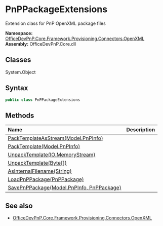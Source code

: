 # PnPPackageExtensions
Extension class for PnP OpenXML package files  

**Namespace:** [OfficeDevPnP.Core.Framework.Provisioning.Connectors.OpenXML](OfficeDevPnP.Core.Framework.Provisioning.Connectors.OpenXML.md)  
**Assembly:** OfficeDevPnP.Core.dll  
## Classes
System.Object  
## Syntax
```C#
public class PnPPackageExtensions
```
## Methods
|**Name**|**Description**|
|:-----|:-----|
| [PackTemplateAsStream(Model.PnPInfo)](PnPPackageExtensionsPackTemplateAsStreamModel.PnPInfo.md) | 
| [PackTemplate(Model.PnPInfo)](PnPPackageExtensionsPackTemplateModel.PnPInfo.md) | 
| [UnpackTemplate(IO.MemoryStream)](PnPPackageExtensionsUnpackTemplateIO.MemoryStream.md) | 
| [UnpackTemplate(Byte[])](PnPPackageExtensionsUnpackTemplateByte[].md) | 
| [AsInternalFilename(String)](PnPPackageExtensionsAsInternalFilenameString.md) | 
| [LoadPnPPackage(PnPPackage)](PnPPackageExtensionsLoadPnPPackagePnPPackage.md) | 
| [SavePnPPackage(Model.PnPInfo, PnPPackage)](PnPPackageExtensionsSavePnPPackageModel.PnPInfoPnPPackage.md) | 
## See also
- [OfficeDevPnP.Core.Framework.Provisioning.Connectors.OpenXML](OfficeDevPnP.Core.Framework.Provisioning.Connectors.OpenXML.md)
